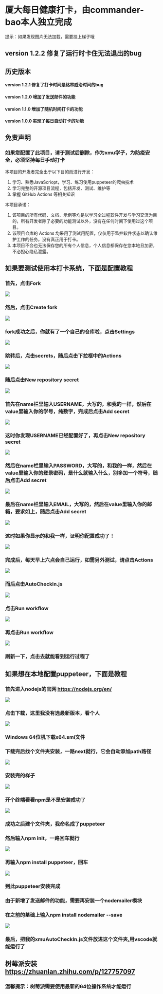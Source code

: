 # 厦大每日健康打卡，由commander-bao本人独立完成
提示：如果发现图片无法加载，需要挂上梯子哦
## version 1.2.2 修复了运行时卡住无法退出的bug
## 历史版本
#### version 1.2.1 修复了打卡时间是格林威治时间的bug
#### version 1.2.0 增加了发送邮件的功能
#### version 1.1.0 增加了随机时间打卡的功能
#### version 1.0.0 实现了每日自动打卡的功能

## 免责声明

### 如果您配置了此项目，请于测试后删除，作为xmu学子，为防疫安全，必须坚持每日手动打卡

本项目的开发者完全出于以下目的而进行开发：

1. 学习、熟悉JavaScriopt，学习、练习使用puppeteer的爬虫技术
2. 学习完整的开源项目流程，包括开发、测试、维护等
3. 掌握 GitHub Actions 等相关知识

本项目承诺：

1. 该项目的所有代码、文档、示例等均是以学习全过程软件开发与学习交流为目的，所有开发者除了必要的功能测试以外，没有在任何时间下使用过这个项目。
2. 该项目仓库的 Actions 均采用了测试用配置，仅仅用于监控软件状态以确认维护工作的任务，没有真正用于打卡。
3. 本项目不会也无法保存您的所有个人信息，个人信息都保存在您本地且加密，不必担心隐私泄露。

## 如果要测试使用本打卡系统，下面是配置教程

### 首先，点击Fork
![](images/clickFork.jpg)
### 然后，点击Create fork
![](images/fork.jpg)
### fork成功之后，你就有了一个自己的仓库啦，点击Settings
![](images/settings.jpg)
### 跳转后，点击secrets，随后点击下拉框中的Actions
![](images/secrets.jpg)
### 随后点击New repository secret
![](images/newSecrets.jpg)
### 首先在name栏里输入USERNAME，大写的，和我的一样，然后在value里输入你的学号，纯数字，完成后点击Add secret
![](images/username.jpg)
### 这时你发现USERNAME已经配置好了，再点击New repository secret
![](images/newSecrets2.jpg)
### 然后在name栏里输入PASSWORD，大写的，和我的一样，然后在value里输入你的登录密码，是什么就输入什么，别多加一个符号，随后点击Add secret
![](images/password.jpg)
### 最后在name栏里输入EMAIL，大写的，然后在value里输入你的邮箱，要求如上，随后点击Add secret
![](images/email.jpg)
### 这时如果你显示的和我一样，证明你配置成功了！
![](images/finish.jpg)
### 完成后，每天早上六点会自己运行，如需另外测试，请点击Actions
![](images/action.jpg)
### 而后点击AutoCheckIn.js
![](images/workflow.jpg)
### 点击Run workflow
![](images/run.jpg)
### 再点击Run workflow
![](images/runWorkflow.jpg)
### 刷新一下，点击去就能看到运行过程了

## 如果想在本地配置puppeteer，下面是教程
### 首先进入nodejs的官网 https://nodejs.org/en/
![](images/1.jpg)
### 点击下载，这里我没有选最新版本，看个人
![](images/2.jpg)
### Windows 64位机下载x64.smi文件
### 下载完后找个文件夹安装，一路next就行，它会自动添加path路径
![](images/3.jpg)
### 安装完的样子
![](images/4.jpg)
### 开个终端看看npm是不是安装成功了
![](images/5.jpg)
### 成功之后建个文件夹，我命名成了puppeteer
### 然后输入npm init，一路回车就行
![](images/6.jpg)
### 再输入npm install puppeteer，回车
![](images/7.jpg)
### 到此puppeteer安装完成
### 由于新增了发送邮件的功能，需要再安装一个nodemailer模块
### 在之前的基础上输入npm install nodemailer --save
![](images/8.jpg)
### 最后，把我的xmuAutoCheckIn.js文件放进这个文件夹,用vscode就能运行了

## 树莓派安装 https://zhuanlan.zhihu.com/p/127757097
### 温馨提示：树莓派需要使用最新的64位操作系统才能运行
